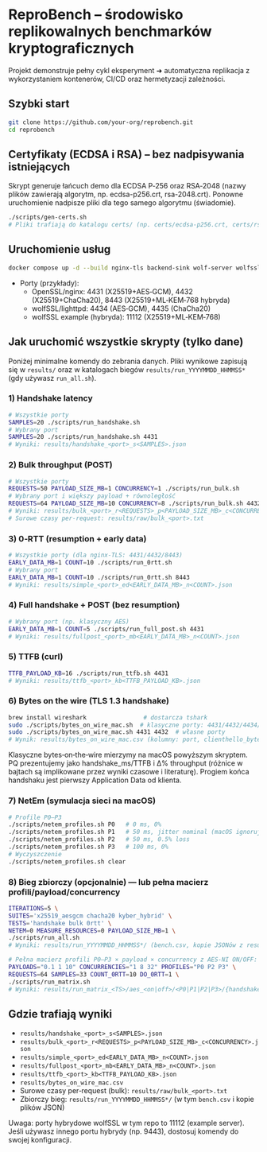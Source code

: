 # ReproBench – środowisko replikowalnych benchmarków kryptograficznych

Projekt demonstruje pełny cykl eksperyment ➜ automatyczna replikacja z wykorzystaniem kontenerów, CI/CD oraz hermetyzacji zależności.

## Szybki start

```bash
git clone https://github.com/your‑org/reprobench.git
cd reprobench
```

## Certyfikaty (ECDSA i RSA) – bez nadpisywania istniejących

Skrypt generuje łańcuch demo dla ECDSA P‑256 oraz RSA‑2048 (nazwy plików zawierają algorytm, np. ecdsa-p256.crt, rsa-2048.crt). Ponowne uruchomienie nadpisze pliki dla tego samego algorytmu (świadomie).

```bash
./scripts/gen-certs.sh
# Pliki trafiają do katalogu certs/ (np. certs/ecdsa-p256.crt, certs/rsa-2048.crt)
```

## Uruchomienie usług

```bash
docker compose up -d --build nginx-tls backend-sink wolf-server wolfssl-server-kyber lighttpd-wolfssl
```

- Porty (przykłady):
  - OpenSSL/nginx: 4431 (X25519+AES‑GCM), 4432 (X25519+ChaCha20), 8443 (X25519+ML‑KEM‑768 hybryda)
  - wolfSSL/lighttpd: 4434 (AES‑GCM), 4435 (ChaCha20)
  - wolfSSL example (hybryda): 11112 (X25519+ML‑KEM‑768)

## Jak uruchomić wszystkie skrypty (tylko dane)

Poniżej minimalne komendy do zebrania danych. Pliki wynikowe zapisują się w `results/` oraz w katalogach biegów `results/run_YYYYMMDD_HHMMSS*` (gdy używasz `run_all.sh`).

### 1) Handshake latency

```bash
# Wszystkie porty
SAMPLES=20 ./scripts/run_handshake.sh
# Wybrany port
SAMPLES=20 ./scripts/run_handshake.sh 4431
# Wyniki: results/handshake_<port>_s<SAMPLES>.json
```

### 2) Bulk throughput (POST)

```bash
# Wszystkie porty
REQUESTS=50 PAYLOAD_SIZE_MB=1 CONCURRENCY=1 ./scripts/run_bulk.sh
# Wybrany port i większy payload + równoległość
REQUESTS=64 PAYLOAD_SIZE_MB=10 CONCURRENCY=8 ./scripts/run_bulk.sh 4432
# Wyniki: results/bulk_<port>_r<REQUESTS>_p<PAYLOAD_SIZE_MB>_c<CONCURRENCY>.json
# Surowe czasy per‑request: results/raw/bulk_<port>.txt
```

### 3) 0‑RTT (resumption + early data)

```bash
# Wszystkie porty (dla nginx‑TLS: 4431/4432/8443)
EARLY_DATA_MB=1 COUNT=10 ./scripts/run_0rtt.sh
# Wybrany port
EARLY_DATA_MB=1 COUNT=10 ./scripts/run_0rtt.sh 8443
# Wyniki: results/simple_<port>_ed<EARLY_DATA_MB>_n<COUNT>.json
```

### 4) Full handshake + POST (bez resumption)

```bash
# Wybrany port (np. klasyczny AES)
EARLY_DATA_MB=1 COUNT=5 ./scripts/run_full_post.sh 4431
# Wyniki: results/fullpost_<port>_mb<EARLY_DATA_MB>_n<COUNT>.json
```

### 5) TTFB (curl)

```bash
TTFB_PAYLOAD_KB=16 ./scripts/run_ttfb.sh 4431
# Wyniki: results/ttfb_<port>_kb<TTFB_PAYLOAD_KB>.json
```

### 6) Bytes on the wire (TLS 1.3 handshake)

```bash
brew install wireshark                # dostarcza tshark
sudo ./scripts/bytes_on_wire_mac.sh  # klasyczne porty: 4431/4432/4434/4435
sudo ./scripts/bytes_on_wire_mac.sh 4431 4432  # własne porty
# Wynik: results/bytes_on_wire_mac.csv (kolumny: port, clienthello_bytes, server_flight_bytes, server_records, total_handshake_bytes, total_records)
```

Klasyczne bytes‑on‑the‑wire mierzymy na macOS powyższym skryptem. PQ prezentujemy jako handshake_ms/TTFB i Δ% throughput (różnice w bajtach są implikowane przez wyniki czasowe i literaturę). Progiem końca handshaku jest pierwszy Application Data od klienta.

### 7) NetEm (symulacja sieci na macOS)

```bash
# Profile P0–P3
./scripts/netem_profiles.sh P0   # 0 ms, 0%
./scripts/netem_profiles.sh P1   # 50 ms, jitter nominal (macOS ignoruje jitter)
./scripts/netem_profiles.sh P2   # 50 ms, 0.5% loss
./scripts/netem_profiles.sh P3   # 100 ms, 0%
# Wyczyszczenie
./scripts/netem_profiles.sh clear
```

### 8) Bieg zbiorczy (opcjonalnie) — lub pełna macierz profili/payload/concurrency

```bash
ITERATIONS=5 \
SUITES='x25519_aesgcm chacha20 kyber_hybrid' \
TESTS='handshake bulk 0rtt' \
NETEM=0 MEASURE_RESOURCES=0 PAYLOAD_SIZE_MB=1 \
./scripts/run_all.sh
# Wyniki: results/run_YYYYMMDD_HHMMSS*/ (bench.csv, kopie JSONów z results/, config.txt)

# Pełna macierz profili P0–P3 × payload × concurrency z AES-NI ON/OFF:
PAYLOADS="0.1 1 10" CONCURRENCIES="1 8 32" PROFILES="P0 P2 P3" \
REQUESTS=64 SAMPLES=33 COUNT_0RTT=10 DO_0RTT=1 \
./scripts/run_matrix.sh
# Wyniki: results/run_matrix_<TS>/aes_<on|off>/<P0|P1|P2|P3>/{handshake,bulk,0rtt}/...
```

## Gdzie trafiają wyniki

- `results/handshake_<port>_s<SAMPLES>.json`
- `results/bulk_<port>_r<REQUESTS>_p<PAYLOAD_SIZE_MB>_c<CONCURRENCY>.json`
- `results/simple_<port>_ed<EARLY_DATA_MB>_n<COUNT>.json`
- `results/fullpost_<port>_mb<EARLY_DATA_MB>_n<COUNT>.json`
- `results/ttfb_<port>_kb<TTFB_PAYLOAD_KB>.json`
- `results/bytes_on_wire_mac.csv`
- Surowe czasy per‑request (bulk): `results/raw/bulk_<port>.txt`
- Zbiorczy bieg: `results/run_YYYYMMDD_HHMMSS*/` (w tym `bench.csv` i kopie plików JSON)

Uwaga: porty hybrydowe wolfSSL w tym repo to 11112 (example server). Jeśli używasz innego portu hybrydy (np. 9443), dostosuj komendy do swojej konfiguracji.
